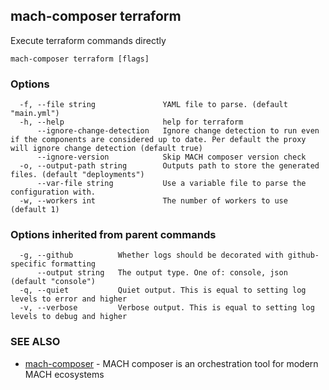 ## mach-composer terraform

Execute terraform commands directly

```
mach-composer terraform [flags]
```

### Options

```
  -f, --file string               YAML file to parse. (default "main.yml")
  -h, --help                      help for terraform
      --ignore-change-detection   Ignore change detection to run even if the components are considered up to date. Per default the proxy will ignore change detection (default true)
      --ignore-version            Skip MACH composer version check
  -o, --output-path string        Outputs path to store the generated files. (default "deployments")
      --var-file string           Use a variable file to parse the configuration with.
  -w, --workers int               The number of workers to use (default 1)
```

### Options inherited from parent commands

```
  -g, --github          Whether logs should be decorated with github-specific formatting
      --output string   The output type. One of: console, json (default "console")
  -q, --quiet           Quiet output. This is equal to setting log levels to error and higher
  -v, --verbose         Verbose output. This is equal to setting log levels to debug and higher
```

### SEE ALSO

* [mach-composer](mach-composer.md)	 - MACH composer is an orchestration tool for modern MACH ecosystems


